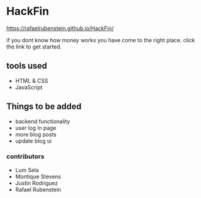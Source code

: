 # HackFin

https://rafaelrubenstein.github.io/HackFin/

if you dont know how money works you have come to the right place. click the link to get started. 

## tools used 

- HTML & CSS
- JavaScript

## Things to be added
 
- backend functionality 
- user log in page 
- more blog posts 
- update blog ui

### contributors 

- Lum Sela
- Montique Stevens
- Justin Rodriguez
- Rafael Rubenstein
